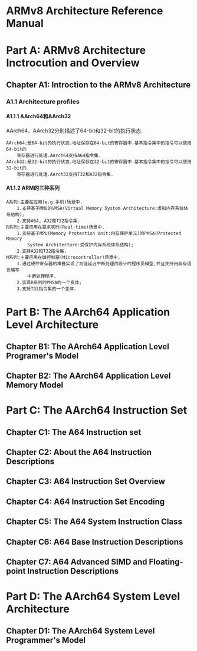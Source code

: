 # ARMv8 Architecture Reference Manual

# Part A: ARMv8 Architecture Inctrocution and Overview

## Chapter A1: Introction to the ARMv8 Architecture

### A1.1 Architecture profiles

#### A1.1.1 AArch64和AArch32

AArch64、AArch32分别描述了64-bit和32-bit的执行状态.

	AArch64:是64-bit的执行状态.地址保存在64-bit的寄存器中.基本指令集中的指令可以使用64-bit的
		寄存器进行处理.AArch64支持A64指令集.
	AArch32:是32-bit的执行状态.地址保存在32-bit的寄存器中.基本指令集中的指令可以使用32-bit的
		寄存器进行处理.AArch32支持T32和A32指令集.

#### A1.1.2 ARM的三种系列

	A系列:主要在应用(e.g.手机)场景中.
		1.支持基于MMU的VMSA(Virtual Memory System Architecture:虚拟内存系统体系结构);
		2.支持A64, A32和T32指令集.
	R系列:主要应用在要求实时(Real-time)场景中.
		1.支持基于MPU(Memory Protection Unit:内存保护单元)的PMSA(Protected Memory
			System Architecture:受保护内存系统体系结构);
		2.支持A32和T32指令集.
	M系列:主要应用在微控制器(Microcontroller)场景中.
		1.通过硬件寄存器的堆叠实现了为低延迟中断处理而设计的程序员模型,并且支持用高级语言编写
			中断处理程序.
		2.实现R系列的PMSA的一个变体;
		3.支持T32指令集的一个变体.

# Part B: The AArch64 Application Level Architecture

## Chapter B1: The AArch64 Application Level Programer's Model

## Chapter B2: The AArch64 Application Level Memory Model

# Part C: The AArch64 Instruction Set

## Chapter C1: The A64 Instruction set

## Chapter C2: About the A64 Instruction Descriptions

## Chapter C3: A64 Instruction Set Overview

## Chapter C4: A64 Instruction Set Encoding

## Chapter C5: The A64 System Instruction Class

## Chapter C6: A64 Base Instruction Descriptions

## Chapter C7: A64 Advanced SIMD and Floating-point Instruction Descriptions

# Part D: The AArch64 System Level Architecture

## Chapter D1: The AArch64 System Level Programmer's Model


